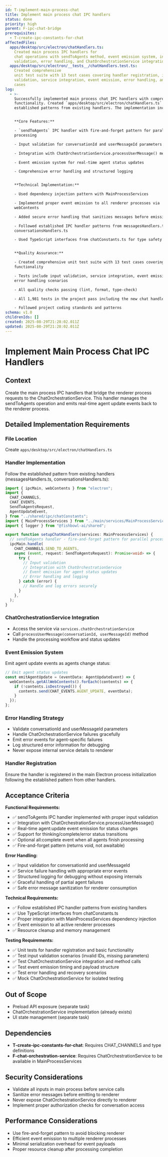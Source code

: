```yaml
---
id: T-implement-main-process-chat
title: Implement main process chat IPC handlers
status: done
priority: high
parent: F-ipc-chat-bridge
prerequisites:
  - T-create-ipc-constants-for-chat
affectedFiles:
  apps/desktop/src/electron/chatHandlers.ts:
    Created main process IPC handlers for
    chat operations with sendToAgents method, event emission system, input
    validation, error handling, and ChatOrchestrationService integration
  apps/desktop/src/electron/__tests__/chatHandlers.test.ts:
    Created comprehensive
    unit test suite with 13 test cases covering handler registration, input
    validation, service integration, event emission, error handling, and edge
    cases
log:
  - >-
    Successfully implemented main process chat IPC handlers with comprehensive
    functionality. Created `apps/desktop/src/electron/chatHandlers.ts` following
    established patterns from existing handlers. The implementation includes:


    **Core Features:**

    - `sendToAgents` IPC handler with fire-and-forget pattern for parallel
    processing

    - Input validation for conversationId and userMessageId parameters  

    - Integration with ChatOrchestrationService.processUserMessage() method

    - Event emission system for real-time agent status updates

    - Comprehensive error handling and structured logging


    **Technical Implementation:**

    - Used dependency injection pattern with MainProcessServices

    - Implemented proper event emission to all renderer processes via
    webContents

    - Added secure error handling that sanitizes messages before emission

    - Followed established IPC handler patterns from messagesHandlers.ts and
    conversationsHandlers.ts

    - Used TypeScript interfaces from chatConstants.ts for type safety


    **Quality Assurance:**

    - Created comprehensive unit test suite with 13 test cases covering all
    functionality

    - Tests include input validation, service integration, event emission, and
    error handling scenarios

    - All quality checks passing (lint, format, type-check)

    - All 1,981 tests in the project pass including the new chat handler tests

    - Followed project coding standards and patterns
schema: v1.0
childrenIds: []
created: 2025-08-29T21:28:02.011Z
updated: 2025-08-29T21:28:02.011Z
---
```


# Implement Main Process Chat IPC Handlers

## Context

Create the main process IPC handlers that bridge the renderer process requests to the ChatOrchestrationService. This handler manages the sendToAgents operation and emits real-time agent update events back to the renderer process.

## Detailed Implementation Requirements

### File Location

Create `apps/desktop/src/electron/chatHandlers.ts`

### Handler Implementation

Follow the established pattern from existing handlers (messagesHandlers.ts, conversationsHandlers.ts):

```typescript
import { ipcMain, webContents } from "electron";
import {
  CHAT_CHANNELS,
  CHAT_EVENTS,
  SendToAgentsRequest,
  AgentUpdateEvent,
} from "../shared/ipc/chatConstants";
import { MainProcessServices } from "../main/services/MainProcessServices";
import { logger } from "@fishbowl-ai/shared";

export function setupChatHandlers(services: MainProcessServices) {
  // sendToAgents handler - fire-and-forget pattern for parallel processing
  ipcMain.handle(
    CHAT_CHANNELS.SEND_TO_AGENTS,
    async (event, request: SendToAgentsRequest): Promise<void> => {
      try {
        // Input validation
        // Integration with ChatOrchestrationService
        // Event emission for agent status updates
        // Error handling and logging
      } catch (error) {
        // Handle and log errors securely
      }
    },
  );
}
```

### ChatOrchestrationService Integration

- Access the service via `services.chatOrchestrationService`
- Call `processUserMessage(conversationId, userMessageId)` method
- Handle the processing workflow and status updates

### Event Emission System

Emit agent update events as agents change status:

```typescript
// Emit agent status updates
const emitAgentUpdate = (eventData: AgentUpdateEvent) => {
  webContents.getAllWebContents().forEach((contents) => {
    if (!contents.isDestroyed()) {
      contents.send(CHAT_EVENTS.AGENT_UPDATE, eventData);
    }
  });
};
```

### Error Handling Strategy

- Validate conversationId and userMessageId parameters
- Handle ChatOrchestrationService failures gracefully
- Emit error events for agent-specific failures
- Log structured error information for debugging
- Never expose internal service details to renderer

### Handler Registration

Ensure the handler is registered in the main Electron process initialization following the established pattern from other handlers.

## Acceptance Criteria

**Functional Requirements:**

- ✅ sendToAgents IPC handler implemented with proper input validation
- ✅ Integration with ChatOrchestrationService.processUserMessage()
- ✅ Real-time agent:update event emission for status changes
- ✅ Support for thinking/complete/error status transitions
- ✅ Optional all:complete event when all agents finish processing
- ✅ Fire-and-forget pattern (returns void, not awaitable)

**Error Handling:**

- ✅ Input validation for conversationId and userMessageId
- ✅ Service failure handling with appropriate error events
- ✅ Structured logging for debugging without exposing internals
- ✅ Graceful handling of partial agent failures
- ✅ Safe error message sanitization for renderer consumption

**Technical Requirements:**

- ✅ Follow established IPC handler patterns from existing handlers
- ✅ Use TypeScript interfaces from chatConstants.ts
- ✅ Proper integration with MainProcessServices dependency injection
- ✅ Event emission to all active renderer processes
- ✅ Resource cleanup and memory management

**Testing Requirements:**

- ✅ Unit tests for handler registration and basic functionality
- ✅ Test input validation scenarios (invalid IDs, missing parameters)
- ✅ Test ChatOrchestrationService integration and method calls
- ✅ Test event emission timing and payload structure
- ✅ Test error handling and recovery scenarios
- ✅ Mock ChatOrchestrationService for isolated testing

## Out of Scope

- Preload API exposure (separate task)
- ChatOrchestrationService implementation (already exists)
- UI state management (separate task)

## Dependencies

- **T-create-ipc-constants-for-chat**: Requires CHAT_CHANNELS and type definitions
- **F-chat-orchestration-service**: Requires ChatOrchestrationService to be available in MainProcessServices

## Security Considerations

- Validate all inputs in main process before service calls
- Sanitize error messages before emitting to renderer
- Never expose ChatOrchestrationService directly to renderer
- Implement proper authorization checks for conversation access

## Performance Considerations

- Use fire-and-forget pattern to avoid blocking renderer
- Efficient event emission to multiple renderer processes
- Minimal serialization overhead for event payloads
- Proper resource cleanup after processing completion
